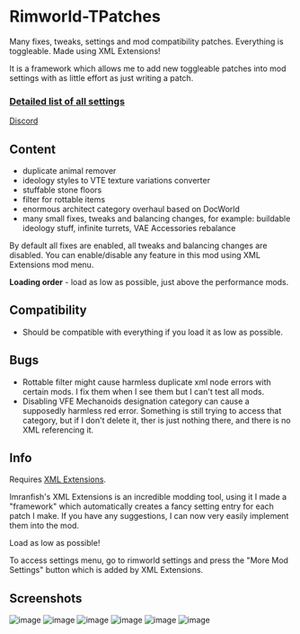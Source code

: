 # Rimworld-TPatches
Many fixes, tweaks, settings and mod compatibility patches. Everything is toggleable. Made using XML Extensions!

It is a framework which allows me to add new toggleable patches into mod settings with as little effort as just writing a patch.

### [Detailed list of all settings](https://docs.google.com/spreadsheets/d/1nhq6maAQgqy5VEXBN_rNa-neVqVlNxartAt38_Km4TA/edit?usp=sharing)

[Discord](https://discord.gg/dcVj4b5VwJ)


## Content
- duplicate animal remover
- ideology styles to VTE texture variations converter
- stuffable stone floors
- filter for rottable items
- enormous architect category overhaul based on DocWorld
- many small fixes, tweaks and balancing changes, for example: buildable ideology stuff, infinite turrets, VAE Accessories rebalance

By default all fixes are enabled, all tweaks and balancing changes are disabled. You can enable/disable any feature in this mod using XML Extensions mod menu.

**Loading order** - load as low as possible, just above the performance mods.

## Compatibility
- Should be compatible with everything if you load it as low as possible.

## Bugs
- Rottable filter might cause harmless duplicate xml node errors with certain mods. I fix them when I see them but I can't test all mods.
- Disabling VFE Mechanoids designation category can cause a supposedly harmless red error. Something is still trying to access that category, but if I don't delete it, ther is just nothing there, and there is no XML referencing it.

## Info
Requires [XML Extensions](https://steamcommunity.com/sharedfiles/filedetails/?id=2574315206).

Imranfish's XML Extensions is an incredible modding tool, using it I made a "framework" which automatically creates a fancy setting entry for each patch I make. If you have any suggestions, I can now very easily implement them into the mod.


Load as low as possible!

To access settings menu, go to rimworld settings and press the "More Mod Settings" button which is added by XML Extensions.

## Screenshots
![image](https://user-images.githubusercontent.com/76593873/168417497-aea994ef-3127-40b1-b354-90678e19cd35.png)
![image](https://user-images.githubusercontent.com/76593873/168417505-ed09f250-d43b-4968-acd3-dfc68bb5baec.png)
![image](https://user-images.githubusercontent.com/76593873/168417514-770c9804-5f14-45b1-beb1-d05128ed2b56.png)
![image](https://user-images.githubusercontent.com/76593873/168417518-6569d9f8-d99b-4d07-85d6-bd6aa32d870f.png)
![image](https://user-images.githubusercontent.com/76593873/168417528-4c66afda-2b51-4025-8d26-0a9b0af790b3.png)
![image](https://user-images.githubusercontent.com/76593873/168470009-a64a8b48-4214-4478-b74a-9ab36a4d3dde.png)
